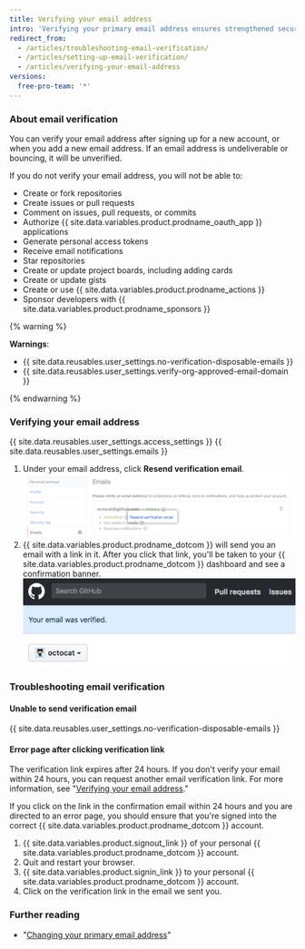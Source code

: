 ```yaml
---
title: Verifying your email address
intro: 'Verifying your primary email address ensures strengthened security, allows {{ site.data.variables.product.prodname_dotcom }} staff to better assist you if you forget your password, and gives you access to more features on {{ site.data.variables.product.prodname_dotcom }}.'
redirect_from:
  - /articles/troubleshooting-email-verification/
  - /articles/setting-up-email-verification/
  - /articles/verifying-your-email-address
versions:
  free-pro-team: '*'
---
```


### About email verification

You can verify your email address after signing up for a new account, or when you add a new email address. If an email address is undeliverable or bouncing, it will be unverified.

If you do not verify your email address, you will not be able to:
  - Create or fork repositories
  - Create issues or pull requests
  - Comment on issues, pull requests, or commits
  - Authorize {{ site.data.variables.product.prodname_oauth_app }} applications
  - Generate personal access tokens
  - Receive email notifications
  - Star repositories
  - Create or update project boards, including adding cards
  - Create or update gists
  - Create or use {{ site.data.variables.product.prodname_actions }}
  - Sponsor developers with {{ site.data.variables.product.prodname_sponsors }}

{% warning %}

**Warnings**:

- {{ site.data.reusables.user_settings.no-verification-disposable-emails }}
- {{ site.data.reusables.user_settings.verify-org-approved-email-domain }}

{% endwarning %}

### Verifying your email address

{{ site.data.reusables.user_settings.access_settings }}
{{ site.data.reusables.user_settings.emails }}
1. Under your email address, click **Resend verification email**.
  ![Resend verification email link](/assets/images/help/settings/email-verify-button.png)
4. {{ site.data.variables.product.prodname_dotcom }} will send you an email with a link in it. After you click that link, you'll be taken to your {{ site.data.variables.product.prodname_dotcom }} dashboard and see a confirmation banner.
  ![Banner confirming that your email was verified](/assets/images/help/settings/email-verification-confirmation-banner.png)

### Troubleshooting email verification

#### Unable to send verification email

{{ site.data.reusables.user_settings.no-verification-disposable-emails }}

#### Error page after clicking verification link

The verification link expires after 24 hours. If you don't verify your email within 24 hours, you can request another email verification link. For more information, see "[Verifying your email address](/articles/verifying-your-email-address)."

If you click on the link in the confirmation email within 24 hours and you are directed to an error page, you should ensure that you're signed into the correct {{ site.data.variables.product.prodname_dotcom }} account.

1. {{ site.data.variables.product.signout_link }} of your personal {{ site.data.variables.product.prodname_dotcom }} account.
2. Quit and restart your browser.
3. {{ site.data.variables.product.signin_link }} to your personal {{ site.data.variables.product.prodname_dotcom }} account.
4. Click on the verification link in the email we sent you.

### Further reading

- "[Changing your primary email address](/articles/changing-your-primary-email-address)"
